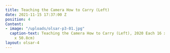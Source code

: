 ```yaml
---
title: Teaching the Camera How to Carry (Left)
date: 2021-11-15 17:37:00 Z
position: 4
Content:
- image: "/uploads/olsar-p3-01.jpg"
  caption-text: Teaching the Camera How to Carry (Left), 2020 Each 16 x 20 in. (40.64cm
    x 50.8cm)
layout: olsar-4
---
```


